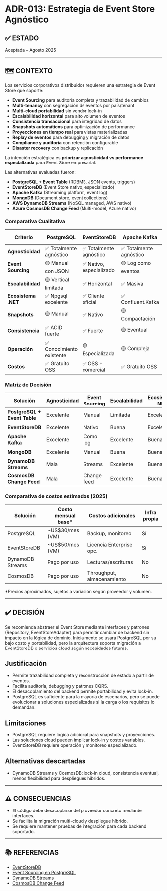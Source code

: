 # ADR-013: Estrategia de Event Store Agnóstico

## ✅ ESTADO

Aceptada – Agosto 2025

---

## 🗺️ CONTEXTO

Los servicios corporativos distribuidos requieren una estrategia de Event Store que soporte:

- **Event Sourcing** para auditoría completa y trazabilidad de cambios
- **Multi-tenancy** con segregación de eventos por país/tenant
- **Multi-cloud portabilidad** sin vendor lock-in
- **Escalabilidad horizontal** para alto volumen de eventos
- **Consistencia transaccional** para integridad de datos
- **Snapshots automáticos** para optimización de performance
- **Proyecciones en tiempo real** para vistas materializadas
- **Replay de eventos** para debugging y migración de datos
- **Compliance y auditoría** con retención configurable
- **Disaster recovery** con backup y replicación

La intención estratégica es **priorizar agnosticidad vs performance especializada** para Event Store empresarial.

Las alternativas evaluadas fueron:

- **PostgreSQL + Event Table** (RDBMS, JSON events, triggers)
- **EventStoreDB** (Event Store nativo, especializado)
- **Apache Kafka** (Streaming platform, event log)
- **MongoDB** (Document store, event collections)
- **AWS DynamoDB Streams** (NoSQL managed, AWS nativo)
- **Azure CosmosDB Change Feed** (Multi-model, Azure nativo)

### Comparativa Cualitativa

| Criterio | PostgreSQL | EventStoreDB | Apache Kafka | MongoDB | DynamoDB Streams | CosmosDB |
|----------|------------|--------------|--------------|---------|------------------|----------|
| **Agnosticidad** | ✅ Totalmente agnóstico | ✅ Totalmente agnóstico | ✅ Totalmente agnóstico | ✅ Totalmente agnóstico | ❌ Lock-in AWS | ❌ Lock-in Azure |
| **Event Sourcing** | 🟡 Manual con JSON | ✅ Nativo, especializado | 🟡 Log como eventos | 🟡 Collections | 🟡 Streams | 🟡 Change feed |
| **Escalabilidad** | 🟡 Vertical limitada | ✅ Horizontal | ✅ Masiva | ✅ Horizontal | ✅ Automática | ✅ Global |
| **Ecosistema .NET** | ✅ Npgsql excelente | ✅ Cliente oficial | ✅ Confluent.Kafka | ✅ MongoDB.Driver | ✅ AWS SDK | ✅ Azure SDK |
| **Snapshots** | 🟡 Manual | ✅ Nativo | 🟡 Compactación | 🟡 Manual | 🟡 Manual | 🟡 Manual |
| **Consistencia** | ✅ ACID fuerte | ✅ Fuerte | 🟡 Eventual | 🟡 Eventual | 🟡 Eventual | 🟡 Configurable |
| **Operación** | ✅ Conocimiento existente | 🟡 Especializada | 🟡 Compleja | ✅ Simple | ✅ Gestionada | ✅ Gestionada |
| **Costos** | ✅ Gratuito OSS | ✅ OSS + comercial | ✅ Gratuito OSS | ✅ Gratuito OSS | 🟡 Por uso | 🟡 Por uso |

### Matriz de Decisión

| Solución | Agnosticidad | Event Sourcing | Escalabilidad | Ecosistema .NET | Recomendación |
|----------|--------------|----------------|---------------|-----------------|---------------|
| **PostgreSQL + Event Table** | Excelente | Manual | Limitada | Excelente | ✅ **Seleccionada** |
| **EventStoreDB** | Excelente | Nativo | Buena | Excelente | 🟡 Alternativa |
| **Apache Kafka** | Excelente | Como log | Excelente | Buena | 🟡 Considerada |
| **MongoDB** | Excelente | Manual | Buena | Buena | 🟡 Considerada |
| **DynamoDB Streams** | Mala | Streams | Excelente | Buena | ❌ Descartada |
| **CosmosDB Change Feed** | Mala | Change feed | Excelente | Buena | ❌ Descartada |

### Comparativa de costos estimados (2025)

| Solución         | Costo mensual base* | Costos adicionales         | Infra propia |
|------------------|---------------------|---------------------------|--------------|
| PostgreSQL       | ~US$30/mes (VM)     | Backup, monitoreo         | Sí           |
| EventStoreDB     | ~US$50/mes (VM)     | Licencia Enterprise opc.  | Sí           |
| DynamoDB Streams | Pago por uso        | Lecturas/escrituras       | No           |
| CosmosDB         | Pago por uso        | Throughput, almacenamiento| No           |

*Precios aproximados, sujetos a variación según proveedor y volumen.

---

## ✔️ DECISIÓN

Se recomienda abstraer el Event Store mediante interfaces y patrones (Repository, EventStoreAdapter) para permitir cambiar de backend sin impacto en la lógica de dominio. Inicialmente se usará PostgreSQL por su bajo costo y portabilidad, pero la arquitectura soporta migración a EventStoreDB o servicios cloud según necesidades futuras.

## Justificación

- Permite trazabilidad completa y reconstrucción de estado a partir de eventos.
- Facilita auditoría, debugging y patrones CQRS.
- El desacoplamiento del backend permite portabilidad y evita lock-in.
- PostgreSQL es suficiente para la mayoría de escenarios, pero se puede evolucionar a soluciones especializadas si la carga o los requisitos lo demandan.

## Limitaciones

- PostgreSQL requiere lógica adicional para snapshots y proyecciones.
- Las soluciones cloud pueden implicar lock-in y costos variables.
- EventStoreDB requiere operación y monitoreo especializado.

## Alternativas descartadas

- DynamoDB Streams y CosmosDB: lock-in cloud, consistencia eventual, menos flexibilidad para despliegues híbridos.

---

## ⚠️ CONSECUENCIAS

- El código debe desacoplarse del proveedor concreto mediante interfaces.
- Se facilita la migración multi-cloud y despliegue híbrido.
- Se requiere mantener pruebas de integración para cada backend soportado.

---

## 📚 REFERENCIAS

- [EventStoreDB](https://eventstore.com/)
- [Event Sourcing en PostgreSQL](https://eventstore.org/docs/)
- [DynamoDB Streams](https://docs.aws.amazon.com/amazondynamodb/latest/developerguide/Streams.html)
- [CosmosDB Change Feed](https://learn.microsoft.com/en-us/azure/cosmos-db/change-feed)

